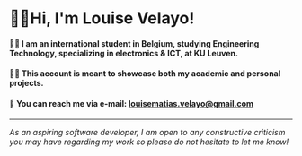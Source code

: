 # 🙋‍♂️Hi, I'm Louise Velayo!

#### 👨‍🎓 I am an international student in Belgium, studying Engineering Technology, specializing in electronics & ICT, at KU Leuven.

#### 👨‍💻 This account is meant to showcase both my academic and personal projects.

#### 📨 You can reach me via e-mail: louisematias.velayo@gmail.com

----------

*As an aspiring software developer, I am open to any constructive criticism you may have regarding my work so please do not hesitate to let me know!*
